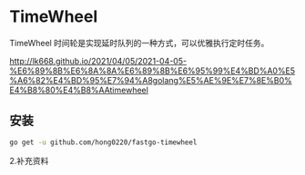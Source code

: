 # TimeWheel

TimeWheel 时间轮是实现延时队列的一种方式，可以优雅执行定时任务。


http://lk668.github.io/2021/04/05/2021-04-05-%E6%89%8B%E6%8A%8A%E6%89%8B%E6%95%99%E4%BD%A0%E5%A6%82%E4%BD%95%E7%94%A8golang%E5%AE%9E%E7%8E%B0%E4%B8%80%E4%B8%AAtimewheel

## 安装

```bash
go get -u github.com/hong0220/fastgo-timewheel
```

2.补充资料